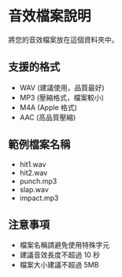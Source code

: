 # 音效檔案說明

將您的音效檔案放在這個資料夾中。

## 支援的格式
- WAV (建議使用，品質最好)
- MP3 (壓縮格式，檔案較小)
- M4A (Apple 格式)
- AAC (高品質壓縮)

## 範例檔案名稱
- hit1.wav
- hit2.wav
- punch.mp3
- slap.wav
- impact.mp3

## 注意事項
- 檔案名稱請避免使用特殊字元
- 建議音效長度不超過 10 秒
- 檔案大小建議不超過 5MB
